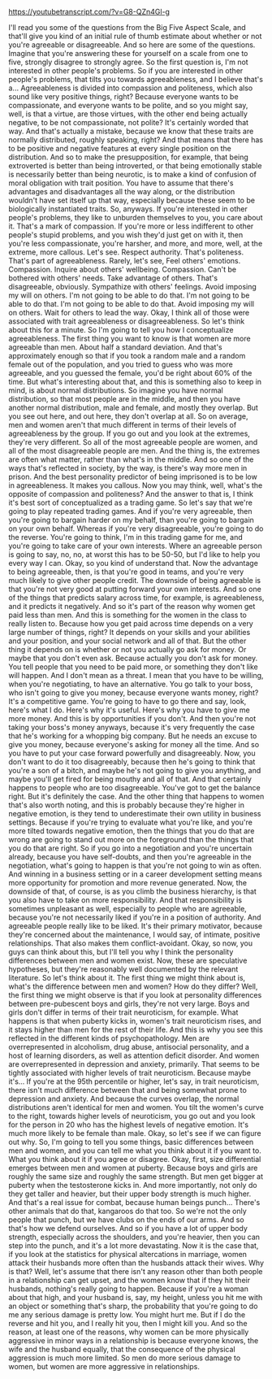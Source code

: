 https://youtubetranscript.com/?v=G8-QZn4Gl-g

 I'll read you some of the questions from the Big Five Aspect Scale, and that'll give you kind of an initial rule of thumb estimate about whether or not you're agreeable or disagreeable. And so here are some of the questions. Imagine that you're answering these for yourself on a scale from one to five, strongly disagree to strongly agree. So the first question is, I'm not interested in other people's problems. So if you are interested in other people's problems, that tilts you towards agreeableness, and I believe that's a... Agreeableness is divided into compassion and politeness, which also sound like very positive things, right? Because everyone wants to be compassionate, and everyone wants to be polite, and so you might say, well, is that a virtue, are those virtues, with the other end being actually negative, to be not compassionate, not polite? It's certainly worded that way. And that's actually a mistake, because we know that these traits are normally distributed, roughly speaking, right? And that means that there has to be positive and negative features at every single position on the distribution. And so to make the presupposition, for example, that being extroverted is better than being introverted, or that being emotionally stable is necessarily better than being neurotic, is to make a kind of confusion of moral obligation with trait position. You have to assume that there's advantages and disadvantages all the way along, or the distribution wouldn't have set itself up that way, especially because these seem to be biologically instantiated traits. So, anyways. If you're interested in other people's problems, they like to unburden themselves to you, you care about it. That's a mark of compassion. If you're more or less indifferent to other people's stupid problems, and you wish they'd just get on with it, then you're less compassionate, you're harsher, and more, and more, well, at the extreme, more callous. Let's see. Respect authority. That's politeness. That's part of agreeableness. Rarely, let's see, Feel others' emotions. Compassion. Inquire about others' wellbeing. Compassion. Can't be bothered with others' needs. Take advantage of others. That's disagreeable, obviously. Sympathize with others' feelings. Avoid imposing my will on others. I'm not going to be able to do that. I'm not going to be able to do that. I'm not going to be able to do that. Avoid imposing my will on others. Wait for others to lead the way. Okay, I think all of those were associated with trait agreeableness or disagreeableness. So let's think about this for a minute. So I'm going to tell you how I conceptualize agreeableness. The first thing you want to know is that women are more agreeable than men. About half a standard deviation. And that's approximately enough so that if you took a random male and a random female out of the population, and you tried to guess who was more agreeable, and you guessed the female, you'd be right about 60% of the time. But what's interesting about that, and this is something also to keep in mind, is about normal distributions. So imagine you have normal distribution, so that most people are in the middle, and then you have another normal distribution, male and female, and mostly they overlap. But you see out here, and out here, they don't overlap at all. So on average, men and women aren't that much different in terms of their levels of agreeableness by the group. If you go out and you look at the extremes, they're very different. So all of the most agreeable people are women, and all of the most disagreeable people are men. And the thing is, the extremes are often what matter, rather than what's in the middle. And so one of the ways that's reflected in society, by the way, is there's way more men in prison. And the best personality predictor of being imprisoned is to be low in agreeableness. It makes you callous. Now you may think, well, what's the opposite of compassion and politeness? And the answer to that is, I think it's best sort of conceptualized as a trading game. So let's say that we're going to play repeated trading games. And if you're very agreeable, then you're going to bargain harder on my behalf, than you're going to bargain on your own behalf. Whereas if you're very disagreeable, you're going to do the reverse. You're going to think, I'm in this trading game for me, and you're going to take care of your own interests. Where an agreeable person is going to say, no, no, at worst this has to be 50-50, but I'd like to help you every way I can. Okay, so you kind of understand that. Now the advantage to being agreeable, then, is that you're good in teams, and you're very much likely to give other people credit. The downside of being agreeable is that you're not very good at putting forward your own interests. And so one of the things that predicts salary across time, for example, is agreeableness, and it predicts it negatively. And so it's part of the reason why women get paid less than men. And this is something for the women in the class to really listen to. Because how you get paid across time depends on a very large number of things, right? It depends on your skills and your abilities and your position, and your social network and all of that. But the other thing it depends on is whether or not you actually go ask for money. Or maybe that you don't even ask. Because actually you don't ask for money. You tell people that you need to be paid more, or something they don't like will happen. And I don't mean as a threat. I mean that you have to be willing, when you're negotiating, to have an alternative. You go talk to your boss, who isn't going to give you money, because everyone wants money, right? It's a competitive game. You're going to have to go there and say, look, here's what I do. Here's why it's useful. Here's why you have to give me more money. And this is by opportunities if you don't. And then you're not taking your boss's money anyways, because it's very frequently the case that he's working for a whopping big company. But he needs an excuse to give you money, because everyone's asking for money all the time. And so you have to put your case forward powerfully and disagreeably. Now, you don't want to do it too disagreeably, because then he's going to think that you're a son of a bitch, and maybe he's not going to give you anything, and maybe you'll get fired for being mouthy and all of that. And that certainly happens to people who are too disagreeable. You've got to get the balance right. But it's definitely the case. And the other thing that happens to women that's also worth noting, and this is probably because they're higher in negative emotion, is they tend to underestimate their own utility in business settings. Because if you're trying to evaluate what you're like, and you're more tilted towards negative emotion, then the things that you do that are wrong are going to stand out more on the foreground than the things that you do that are right. So if you go into a negotiation and you're uncertain already, because you have self-doubts, and then you're agreeable in the negotiation, what's going to happen is that you're not going to win as often. And winning in a business setting or in a career development setting means more opportunity for promotion and more revenue generated. Now, the downside of that, of course, is as you climb the business hierarchy, is that you also have to take on more responsibility. And that responsibility is sometimes unpleasant as well, especially to people who are agreeable, because you're not necessarily liked if you're in a position of authority. And agreeable people really like to be liked. It's their primary motivator, because they're concerned about the maintenance, I would say, of intimate, positive relationships. That also makes them conflict-avoidant. Okay, so now, you guys can think about this, but I'll tell you why I think the personality differences between men and women exist. Now, these are speculative hypotheses, but they're reasonably well documented by the relevant literature. So let's think about it. The first thing we might think about is, what's the difference between men and women? How do they differ? Well, the first thing we might observe is that if you look at personality differences between pre-pubescent boys and girls, they're not very large. Boys and girls don't differ in terms of their trait neuroticism, for example. What happens is that when puberty kicks in, women's trait neuroticism rises, and it stays higher than men for the rest of their life. And this is why you see this reflected in the different kinds of psychopathology. Men are overrepresented in alcoholism, drug abuse, antisocial personality, and a host of learning disorders, as well as attention deficit disorder. And women are overrepresented in depression and anxiety, primarily. That seems to be tightly associated with higher levels of trait neuroticism. Because maybe it's... If you're at the 95th percentile or higher, let's say, in trait neuroticism, there isn't much difference between that and being somewhat prone to depression and anxiety. And because the curves overlap, the normal distributions aren't identical for men and women. You tilt the women's curve to the right, towards higher levels of neuroticism, you go out and you look for the person in 20 who has the highest levels of negative emotion. It's much more likely to be female than male. Okay, so let's see if we can figure out why. So, I'm going to tell you some things, basic differences between men and women, and you can tell me what you think about it if you want to. What you think about it if you agree or disagree. Okay, first, size differential emerges between men and women at puberty. Because boys and girls are roughly the same size and roughly the same strength. But men get bigger at puberty when the testosterone kicks in. And more importantly, not only do they get taller and heavier, but their upper body strength is much higher. And that's a real issue for combat, because human beings punch... There's other animals that do that, kangaroos do that too. So we're not the only people that punch, but we have clubs on the ends of our arms. And so that's how we defend ourselves. And so if you have a lot of upper body strength, especially across the shoulders, and you're heavier, then you can step into the punch, and it's a lot more devastating. Now it is the case that, if you look at the statistics for physical altercations in marriage, women attack their husbands more often than the husbands attack their wives. Why is that? Well, let's assume that there isn't any reason other than both people in a relationship can get upset, and the women know that if they hit their husbands, nothing's really going to happen. Because if you're a woman about that high, and your husband is, say, my height, unless you hit me with an object or something that's sharp, the probability that you're going to do me any serious damage is pretty low. You might hurt me. But if I do the reverse and hit you, and I really hit you, then I might kill you. And so the reason, at least one of the reasons, why women can be more physically aggressive in minor ways in a relationship is because everyone knows, the wife and the husband equally, that the consequence of the physical aggression is much more limited. So men do more serious damage to women, but women are more aggressive in relationships.